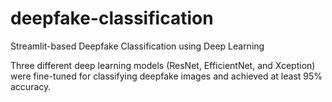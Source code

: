 # deepfake-classification
Streamlit-based Deepfake Classification using Deep Learning

Three different deep learning models (ResNet, EfficientNet, and Xception) were fine-tuned for classifying deepfake images and achieved at least 95% accuracy.
